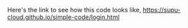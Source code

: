 Here's the link to see how this code looks like,
https://supu-cloud.github.io/simple-code/login.html
